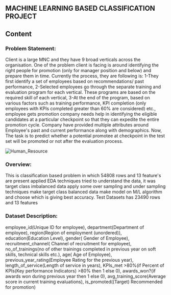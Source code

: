 ## MACHINE LEARNING BASED CLASSIFICATION PROJECT

## Content

### Problem Statement:
Client is a large MNC and they have 9 broad verticals across the organisation. One of the problem  client is facing is around identifying the right people for promotion (only for manager position and below) and prepare them in time. Currently the process, they are following is:
1-They first identify a set of employees based on recommendations/ past performance, 2-Selected employees go through the separate training and evaluation program for each vertical. These programs are based on the required skill of each vertical, 3-At the end of the program, based on various factors such as training performance, KPI completion (only employees with KPIs completed greater than 60% are considered) etc., employee gets promotion company needs  help in identifying the eligible candidates at a particular checkpoint so that they can expedite the entire promotion cycle. 
Company have provided multiple attributes around Employee's past and current performance along with demographics. Now, The task is to predict whether a potential promotee at checkpoint in the test set will be promoted or not after the evaluation process.

![Human_Resource](https://user-images.githubusercontent.com/66259814/102377775-0f361880-3feb-11eb-83cf-897a2a507299.png)

### Overview:
This is classification based problem in which 54808 rows and 13 feature's are present applied EDA techniques tried to understand the data, it was target class imbalanced data apply some over sampling and under sampling techniques make target class balanced data make model on M/L algorithm and choose which is giving best accuracy.
Test Datasets has 23490 rows and 13 features

### Dataset Description: 
employee_id(Unique ID for employee), department(Department of employee), region(Region of employment (unordered)), education(Education Level), gender( Gender of Employee), recruitment_channel( Channel of recruitment for employee), no_of_trainings(no of other trainings completed in previous year on soft skills, technical skills etc.), age( Age of Employee), previous_year_rating(Employee Rating for the previous year), length_of_service(Length of service in years), KPIs_met >80%(if Percent of KPIs(Key performance Indicators) >80% then 1 else 0), awards_won?(if awards won during previous year then 1 else 0), avg_training_score(Average score in current training evaluations), is_promoted((Target) Recommended for promotion)
